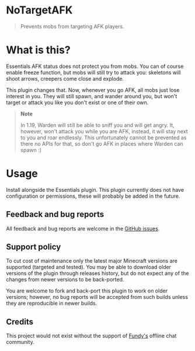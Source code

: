 # NoTargetAFK

> Prevents mobs from targeting AFK players.

# What is this?

Essentials AFK status does not protect you from mobs. You can of course enable
freeze function, but mobs will still try to attack you: skeletons will shoot
arrows, creepers come close and explode.

This plugin changes that. Now, whenever you go AFK, all mobs just lose 
interest in you. They will still spawn, and wander around you, but won't 
target or attack you like you don't exist or one of their own.

> **Note**
>
> In 1.19, Warden will still be able to sniff you and will get angry. It,
> however, won't attack you while you are AFK, instead, it will stay next to
> you and roar endlessly. This unfortunately cannot be prevented as there no
> APIs for that, so don't go AFK in places where Warden can spawn :)

# Usage

Install alongside the Essentials plugin. This plugin currently does not have
configuration or permissions, these will probably be added in the future.

## Feedback and bug reports

All feedback and bug reports are welcome in the [GitHub issues][issues].

## Support policy

To cut cost of maintenance only the latest major Minecraft versions are
supported (targeted and tested). You may be able to download older versions of
the plugin through releases history, but do not expect any of the changes from
newer versions to be back-ported.

You are welcome to fork and back-port this plugin to work on older versions;
however, no bug reports will be accepted from such builds unless they are
reproducible in newer builds.

## Credits

This project would not exist without the support of [Fundy's][fundy] offline 
chat community.

[issues]: https://github.com/Brawaru/NoTargetAFK/issues
[fundy]: https://www.twitch.tv/fundy